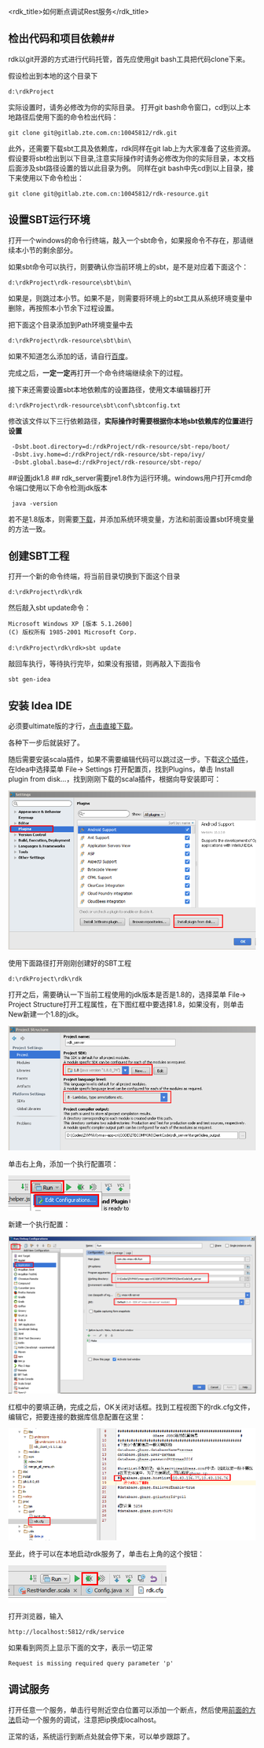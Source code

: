 <rdk_title>如何断点调试Rest服务</rdk_title>

## 检出代码和项目依赖##

rdk以git开源的方式进行代码托管，首先应使用git bash工具把代码clone下来。

假设检出到本地的这个目录下

	d:\rdkProject

实际设置时，请务必修改为你的实际目录。
打开git bash命令窗口，cd到以上本地路径后使用下面的命令检出代码：
	 
    git clone git@gitlab.zte.com.cn:10045812/rdk.git

此外，还需要下载sbt工具及依赖库，rdk同样在git lab上为大家准备了这些资源。假设要将sbt检出到以下目录,注意实际操作时请务必修改为你的实际目录，本文档后面涉及sbt路径设置的皆以此目录为例。
同样在git bash中先cd到以上目录，接下来使用以下命令检出：
  
    git clone git@gitlab.zte.com.cn:10045812/rdk-resource.git

## 设置SBT运行环境 ##

打开一个windows的命令行终端，敲入一个sbt命令，如果报命令不存在，那请继续本小节的剩余部分。

如果sbt命令可以执行，则要确认你当前环境上的sbt，是不是对应着下面这个：

	d:\rdkProject\rdk-resource\sbt\bin\

如果是，则跳过本小节。如果不是，则需要将环境上的sbt工具从系统环境变量中删除，再按照本小节余下过程设置。

把下面这个目录添加到Path环境变量中去

	d:\rdkProject\rdk-resource\sbt\bin\

如果不知道怎么添加的话，请自行[百度](https://www.baidu.com/s?ie=utf-8&f=8&rsv_bp=0&rsv_idx=1&tn=baidu&wd=%E5%A6%82%E4%BD%95%E8%AE%BE%E7%BD%AE%E7%8E%AF%E5%A2%83%E5%8F%98%E9%87%8F&rsv_pq=fba32b1f000189c1&rsv_t=17cc7x9i2muEP6LU2zPYR3cF%2B04FWZNJ3geSW7MrqUEY3LgklGm0gBVIlM0&rsv_enter=1&rsv_sug3=24&rsv_sug1=10&rsv_sug7=100)。

完成之后，**一定一定**再打开一个命令终端继续余下的过程。

接下来还需要设置sbt本地依赖库的设置路径，使用文本编辑器打开

    d:\rdkProject\rdk-resource\sbt\conf\sbtconfig.txt

修改该文件以下三行依赖路径，**实际操作时需要根据你本地sbt依赖库的位置进行设置**

     -Dsbt.boot.directory=d:/rdkProject/rdk-resource/sbt-repo/boot/
     -Dsbt.ivy.home=d:/rdkProject/rdk-resource/sbt-repo/ivy/
     -Dsbt.global.base=d:/rdkProject/rdk-resource/sbt-repo/

##设置jdk1.8 ##
rdk_server需要jre1.8作为运行环境。windows用户打开cmd命令端口使用以下命令检测jdk版本

     java -version

若不是1.8版本，则需要[下载](https://www.baidu.com/link?url=VBPJzd2YmUpsuaRQpm5o3u_2I8exB6CjUbv6e5I-qDnquELOrLtCJhUDto4TfWomGHzqoIz9FpOsJKdfzrtZYb6IMaql7AjTYPJ1tjFHDlRp1DnCUVH8nCLg7zmqsg8i&wd=&eqid=d02be58100003af80000000657e91599)，并添加系统环境变量，方法和前面设置sbt环境变量的方法一致。

## 创建SBT工程 ##

打开一个新的命令终端，将当前目录切换到下面这个目录

	d:\rdkProject\rdk\rdk

然后敲入sbt update命令：

	Microsoft Windows XP [版本 5.1.2600]
	(C) 版权所有 1985-2001 Microsoft Corp.
	
	d:\rdkProject\rdk\rdk>sbt update

敲回车执行，等待执行完毕，如果没有报错，则再敲入下面指令

	sbt gen-idea

## 安装 Idea IDE ##

必须要ultimate版的才行，[点击直接下载](http://rdk.zte.com.cn/tools/ideaIU-15.zip)。

各种下一步后就装好了。

随后需要安装scala插件，如果不需要编辑代码可以跳过这一步。下载[这个插件](http://rdk.zte.com.cn/tools/scala-intellij-bin-2.2.0.zip)，在Idea中选择菜单 File-> Settings 打开配置页，找到Plugins，单击 Install plugin from disk...，找到刚刚下载的scala插件，根据向导安装即可：

<img src="img/plugin.PNG"></img>


使用下面路径打开刚刚创建好的SBT工程

	d:\rdkProject\rdk\rdk

打开之后，需要确认一下当前工程使用的jdk版本是否是1.8的，选择菜单 File-> Project Structure打开工程属性，在下图红框中要选择1.8，如果没有，则单击New新建一个1.8的jdk。

<img src="img/jdk.PNG"></img>

单击右上角，添加一个执行配置项：

<img src="img/setup_run.PNG"></img>

新建一个执行配置：

<img src="img/setup_run1.PNG"></img>

红框中的要填正确，完成之后，OK关闭对话框。找到工程视图下的rdk.cfg文件，编辑它，把要连接的数据库信息配置在这里：

<img src="img/dbcfg.PNG"></img>

至此，终于可以在本地启动rdk服务了，单击右上角的这个按钮：

<img src="img/run.PNG"></img>

打开浏览器，输入

	http://localhost:5812/rdk/service

如果看到网页上显示下面的文字，表示一切正常

	Request is missing required query parameter 'p'

## 调试服务 ##

打开任意一个服务，单击行号附近空白位置可以添加一个断点，然后使用[前面的方法](/doc/manual.md#debug)启动一个服务的调试，注意把ip换成localhost。

正常的话，系统运行到断点处就会停下来，可以单步跟踪了。

